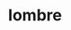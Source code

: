 ---
id: 271
title: lombre
types: [water,grass]
image: https://raw.githubusercontent.com/PokeAPI/sprites/master/sprites/pokemon/271.png
---